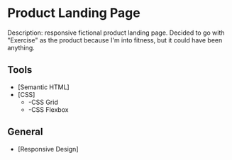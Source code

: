 # Product Landing Page

Description: responsive fictional product landing page. Decided to go with "Exercise" as the product because I'm into fitness, but it could have been anything.

## Tools
* [Semantic HTML]
* [CSS] 
  * -CSS Grid
  * -CSS Flexbox
  
## General
* [Responsive Design]
  
